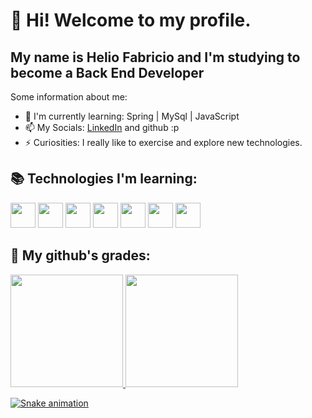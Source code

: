 # 👋 Hi! Welcome to my profile.

## My name is Helio Fabricio and I'm studying to become a Back End Developer

Some information about me:

- 🌱 I'm currently learning: Spring | MySql | JavaScript
- 📫 My Socials: [LinkedIn](https://www.linkedin.com/in/heliofabricio) and github :p
- ⚡ Curiosities: I really like to exercise and explore new technologies.



## 📚 Technologies I'm learning:
  <div>
  <img loading="lazy" src="https://cdn.jsdelivr.net/gh/devicons/devicon@latest/icons/java/java-original.svg" width="40" height="40"/>

  <img loading="lazy" src="https://cdn.jsdelivr.net/gh/devicons/devicon@latest/icons/javascript/javascript-original.svg" width="40" height="40"/>
  
  <img loading="lazy" src="https://cdn.jsdelivr.net/gh/devicons/devicon/icons/git/git-original.svg" width="40" height="40"/>

  <img loading="lazy" src="https://cdn.jsdelivr.net/gh/devicons/devicon@latest/icons/html5/html5-original.svg" width="40" height="40"/>
  
  <img loading="lazy" src="https://cdn.jsdelivr.net/gh/devicons/devicon@latest/icons/css3/css3-original.svg" width="40" height="40"/>
  
  <img loading="lazy" src="https://cdn.jsdelivr.net/gh/devicons/devicon@latest/icons/mysql/mysql-original.svg" width="40" height="40"/>

  <img loading="lazy" src="https://cdn.jsdelivr.net/gh/devicons/devicon@latest/icons/spring/spring-original.svg" width="40" height="40"/>

## 💯 My github's grades:
  <div>
    <a href="https://github.com/HelioFabricio">
    <img loading="lazy" height="180em" src="https://github-readme-stats.vercel.app/api/top-langs/?username=HelioFabricio&layout=compact&langs_count=7&theme=dracula"/>
    <img loading="lazy" height="180em" src="https://github-readme-stats.vercel.app/api?username=HelioFabricio&show_icons=true&theme=dracula&include_all_commits=true&count_private=true"/>
  </div>

![Snake animation](https://github.com/HelioFabricio/HelioFabricio/blob/output/github-contribution-grid-snake.svg)
